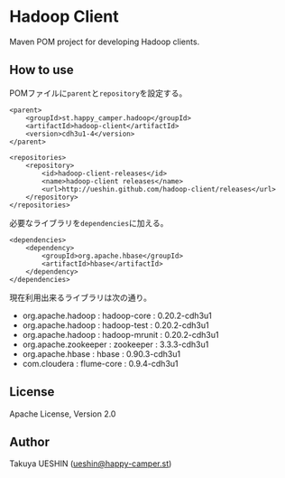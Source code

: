 Hadoop Client
=============

Maven POM project for developing Hadoop clients.


How to use
----------

POMファイルに`parent`と`repository`を設定する。

    <parent>
		<groupId>st.happy_camper.hadoop</groupId>
		<artifactId>hadoop-client</artifactId>
		<version>cdh3u1-4</version>
	</parent>

	<repositories>
		<repository>
			<id>hadoop-client-releases</id>
			<name>hadoop-client releases</name>
			<url>http://ueshin.github.com/hadoop-client/releases</url>
		</repository>
	</repositories>

必要なライブラリを`dependencies`に加える。

	<dependencies>
		<dependency>
			<groupId>org.apache.hbase</groupId>
			<artifactId>hbase</artifactId>
		</dependency>
	</dependencies>

現在利用出来るライブラリは次の通り。

- org.apache.hadoop : hadoop-core : 0.20.2-cdh3u1
- org.apache.hadoop : hadoop-test : 0.20.2-cdh3u1
- org.apache.hadoop : hadoop-mrunit : 0.20.2-cdh3u1
- org.apache.zookeeper : zookeeper : 3.3.3-cdh3u1
- org.apache.hbase : hbase : 0.90.3-cdh3u1
- com.cloudera : flume-core : 0.9.4-cdh3u1


License
-------

Apache License, Version 2.0


Author
------

Takuya UESHIN (ueshin@happy-camper.st) 
